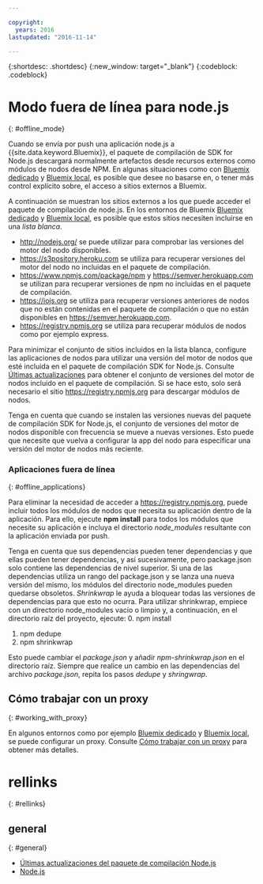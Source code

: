 ```yaml
---

copyright:
  years: 2016
lastupdated: "2016-11-14"

---
```


{:shortdesc: .shortdesc}
{:new_window: target="_blank"}
{:codeblock: .codeblock}


# Modo fuera de línea para node.js
{: #offline_mode}

Cuando se envía por push una aplicación node.js a {{site.data.keyword.Bluemix}}, el paquete de compilación de SDK for Node.js
descargará normalmente artefactos desde recursos externos como módulos de nodos desde NPM.  En algunas situaciones
como con [Bluemix dedicado](/docs/dedicated/index.html#dedicated) y
[Bluemix local](/docs/local/index.html#local), es posible que desee no basarse en,
o tener más control explícito sobre, el acceso a sitios externos a Bluemix.  

A continuación se muestran los sitios externos a los que puede acceder el paquete de compilación de node.js.  En los entornos de Bluemix [Bluemix dedicado](/docs/dedicated/index.html#dedicated) y
[Bluemix local](/docs/local/index.html#local), es posible que estos sitios necesiten incluirse en una *lista blanca*.

* http://nodejs.org/ se puede utilizar para comprobar las versiones del motor del nodo disponibles.
* https://s3pository.heroku.com se utiliza para recuperar versiones del motor del nodo no incluidas en el paquete de compilación.
*  https://www.npmjs.com/package/npm y https://semver.herokuapp.com se utilizan para recuperar versiones de npm no incluidas en el paquete de compilación.
* https://iojs.org se utiliza para recuperar versiones anteriores de nodos que no están contenidas en el paquete de compilación o que no están disponibles en https://semver.herokuapp.com.
* https://registry.npmjs.org se utiliza para recuperar módulos de nodos como por ejemplo express.

Para minimizar el conjunto de sitios incluidos en la lista blanca, configure las aplicaciones de nodos para utilizar una versión del motor de nodos que esté incluida en el paquete de compilación SDK for Node.js.  Consulte [Últimas actualizaciones](./updates.html) para obtener el conjunto de versiones del motor de nodos incluido en el paquete de compilación.  Si se hace esto, solo será necesario el sitio https://registry.npmjs.org para descargar módulos de nodos.

Tenga en cuenta que cuando se instalen las versiones nuevas del paquete de compilación SDK for Node.js, el conjunto de versiones del motor de nodos disponible con frecuencia
se mueve a nuevas versiones.  Esto puede que necesite que vuelva a configurar la app del nodo para especificar una versión del motor de nodos más reciente.


### Aplicaciones fuera de línea
{: #offline_applications}

Para eliminar la necesidad de acceder a https://registry.npmjs.org, puede incluir todos los módulos de nodos que necesita su aplicación dentro de la aplicación.  Para ello, ejecute **npm install** para todos los módulos que necesite su aplicación e incluya el directorio *node_modules* resultante con la aplicación enviada por push.

Tenga en cuenta que sus dependencias pueden tener dependencias y que ellas pueden tener dependencias, y así sucesivamente, pero package.json
solo contiene las dependencias de nivel superior. Si una de las dependencias utiliza un rango del package.json y se lanza una nueva versión del mismo, los módulos del directorio node_modules pueden quedarse obsoletos. *Shrinkwrap* le ayuda a bloquear todas las versiones de dependencias para que esto no ocurra.  Para utilizar shrinkwrap, empiece con un directorio node_modules vacío o limpio y, a continuación, en el directorio raíz del proyecto, ejecute:
0. npm install
1. npm dedupe
2. npm shrinkwrap

Esto puede cambiar el *package.json* y añadir *npm-shrinkwrap.json* en el directorio raíz.
Siempre que realice un cambio en las dependencias del archivo *package.json*, repita los pasos *dedupe* y *shringwrap*.

## Cómo trabajar con un proxy
{: #working_with_proxy}

En algunos entornos como por ejemplo [Bluemix dedicado](/docs/dedicated/index.html#dedicated) y
[Bluemix local](/docs/local/index.html#local), se puede configurar un proxy. Consulte [Cómo trabajar con un proxy](/docs/manageapps/workingWithProxy.html) para obtener más detalles.

# rellinks
{: #rellinks}
## general
{: #general}
* [Últimas actualizaciones del paquete de compilación Node.js](/docs/runtimes/nodejs/updates.html)
* [Node.js](https://nodejs.org)
